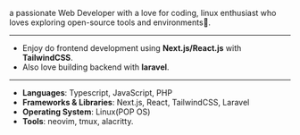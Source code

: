 a passionate Web Developer with a love for coding, linux enthusiast who loves exploring open-source tools and environments🐧.

---

- Enjoy do frontend development using **Next.js/React.js** with **TailwindCSS**.
- Also love building backend with **laravel**.

---

- **Languages**: Typescript, JavaScript, PHP
- **Frameworks & Libraries**: Next.js, React, TailwindCSS, Laravel
- **Operating System**: Linux(POP OS)
- **Tools**: neovim, tmux, alacritty.
